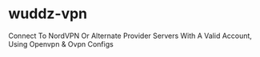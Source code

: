 # wuddz-vpn
Connect To NordVPN Or Alternate Provider Servers With A Valid Account, Using Openvpn &amp; Ovpn Configs
